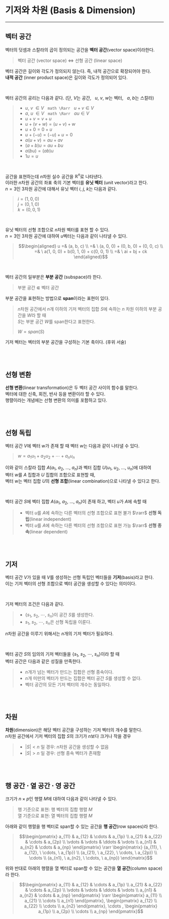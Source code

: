 # **기저와 차원 (Basis & Dimension)**
---

## **벡터 공간**
벡터의 덧셈과 스칼라의 곱이 정의되는 공간을 **벡터 공간**(vector space)이라한다.
> 벡터 공간 (vector space) $\Leftrightarrow$ 선형 공간 (linear space)

벡터 공간은 길이와 각도가 정의되지 않는다. 즉, 내적 공간으로 확장되어야 한다.  
**내적 공간** (inner product space)은 길이와 각도가 정의되어 있다.

<br>

벡터 공간의 공리는 다음과 같다. (단, $V$는 공간, &nbsp; $u$, $v$, $w$는 벡터, &nbsp; $a$, $b$는 스칼라)
> - $u$, $v$ $\in V$ &nbsp; ```math \Rarr``` &nbsp; $u+v \in V$  
> - $a$, $u$ $\in V$ &nbsp; ```math \Rarr``` &nbsp; $au \in V$
> - $u + v = v + u$  
> - $u + (v + w) = (u + v) + w$  
> - $u + 0 = 0 + u$  
> - $u + (-u) = (-u) + u = 0$  
> - $a(u + v) = au + av$
> - $(a + b)u = au + bu$  
> - $a(bu) = (ab)u$  
> - $1u = u$


<br>

공간을 표현하는데 $n$차원 실수 공간을 $\mathbb{R}^{n}$로 나타낸다.  
이러한 $n$차원 공간의 좌표 축의 기본 벡터를 **유닛 벡터** (unit vector)라고 한다.  
$n = 3$인 3차원 공간에 대해서 유닛 벡터 $i$, $j$, $k$는 다음과 같다.  
> $i = (1, 0, 0)$  
> $j = (0, 1, 0)$  
> $k = (0, 0, 1)$

<br>

유닛 벡터의 선형 조합으로 $n$차원 벡터를 표현 할 수 있다.  
$n = 3$인 3차원 공간에 대하여 $u$벡터는 다음과 같이 나타낼 수 있다.
> ```math
> \begin{aligned}
> u =& (a, b, c) \\
> =& \ (a, 0, 0) + (0, b, 0) + (0, 0, c) \\
> =& \ a(1, 0, 0) + b(0, 1, 0) + c(0, 0, 1) \\
> =& \ ai + bj + ck
> \end{aligned}
> ```

<br>

벡터 공간의 일부분은 **부분 공간** (subspace)라 한다.
> 부분 공간 $\Subset$ 벡터 공간

부분 공간을 표현하는 방법으로 **span**이라는 표현이 있다.
> $n$차원 공간에서 $n$개 이하의 기저 벡터의 집합 $S$에 속하는 $n$ 차원 이하의 부분 공간을 $W$라 할 때  
> $S$는 부분 공간 $W$를 span한다고 표현한다.  
>
> $W = span(S)$

기저 벡터는 벡터의 부분 공간을 구성하는 기본 축이다. (후위 서술)

<br><br>

## **선형 변환**
**선형 변환**(linear transformation)은 두 벡터 공간 사이의 함수를 말한다.  
벡터에 대한 신축, 회전, 반사 등을 변환이라 할 수 있다.  
행렬이라는 개념에는 선형 변환의 의미를 포함하고 있다.

<br><br>

## **선형 독립**
벡터 공간 $V$에 벡터 $w$가 존재 할 때 벡터 $w$는 다음과 같이 나타낼 수 있다.
> $w = a_{1}u_{1} + a_{2}u_{2} + \cdots + a_{n}u_{n}$

이와 같이 스칼라 집합 $A$($a_{1}$, $a_{2}$, $\dots$, $a_{n}$)과 벡터 집합 $U$($u_{1}$, $u_{2}$, $\dots$, $u_{n}$)에 대하여  
벡터 $w$를 $A$ 집합과 $U$ 집합의 조합으로 표현할 때,  
벡터 $w$는 벡터 집합 $U$의 **선형 조합**(linear combination)으로 나타낼 수 있다고 한다.

<br>

벡터 공간 $S$에 벡터 집합 $A$($a_{1}$, $a_{2}$, $\dots$, $a_{n}$)이 존재 하고, 벡터 $u$가 $A$에 속할 때
> - 벡터 $u$를 $A$에 속하는 다른 벡터의 선형 조합으로 표현 불가 $\rarr$ **선형 독립**(linear independent)
> - 벡터 $u$를 $A$에 속하는 다른 벡터의 선형 조합으로 표현 가능 $\rarr$ **선형 종속**(linear dependent)

<br><br>

## **기저**
벡터 공간 $V$가 있을 때 $V$를 생성하는 선형 독립인 벡터들을 **기저**(basis)라고 한다.  
이는 기저 벡터의 선형 조합으로 벡터 공간을 생성할 수 있다는 의미이다.

<br>

기저 벡터의 조건은 다음과 같다.
> - $\{s_{1}, \ s_{2}, \ \cdots, \ s_{n}\}$이 공간 $S$를 생성한다.  
> - $s_{1}, \ s_{2}, \ \cdots, \ s_{n}$은 선형 독립을 이룬다.

$n$차원 공간을 이루기 위해서는 $n$개의 기저 벡터가 필요하다.

<br>

벡터 공간 $S$의 임의의 기저 벡터들을 $\{s_{1}, \ s_{2}, \ \cdots, \ s_{n}\}$이라 할 때  
벡터 공간은 다음과 같은 성질을 만족한다.
> - $n$개가 넘는 벡터가 만드는 집합은 선형 종속이다.  
> - $n$개 미만의 벡터가 만드는 집합은 벡터 공간 $S$를 생성할 수 없다.  
> - 벡터 공간의 모든 기저 벡터의 개수는 동일하다.

<br><br>

## **차원**
**차원**(dimension)은 해당 벡터 공간을 구성하는 기저 벡터의 개수를 말한다.  
$n$차원 공간에서 기저 벡터의 집합 $S$의 크기가 $n$보다 크거나 작을 경우
> - $|S| < n$ 일 경우: $n$차원 공간을 생성할 수 없음  
> - $|S| > n$ 일 경우: 선형 종속 벡터가 존재함

<br><br>

## **행 공간 $\cdot$ 열 공간 $\cdot$ 영 공간**
크기가 $n \times p$인 행렬 $M$에 대하여 다음과 같이 나타낼 수 있다.
> 행 기준으로 표현: 행 벡터의 집합 행렬 $M$  
> 열 기준으로 표현: 열 벡터의 집합 행렬 $M$

아래와 같이 행렬을 행 벡터로 span할 수 있는 공간을 **행 공간**(row spaces)라 한다.
> ```math
> \begin{pmatrix}
> a_{11} & a_{12} & \cdots & a_{1p} \\
> a_{21} & a_{22} & \cdots & a_{2p} \\
> \vdots & \vdots & \ddots & \vdots \\
> a_{n1} & a_{n2} & \cdots & a_{np}
> \end{pmatrix}
> \rarr
> \begin{matrix}
> (a_{11}, \ a_{12}, \ \cdots, \ a_{1p}) \\
> (a_{21}, \ a_{22}, \ \cdots, \ a_{2p}) \\
> \cdots \\
> (a_{n1}, \ a_{n2}, \ \cdots, \ a_{np})
> \end{matrix}
> ```

위와 반대로 아래의 행렬을 열 벡터로 span할 수 있는 공간을 **열 공간**(column space)라 한다.
> ```math
> \begin{pmatrix}
> a_{11} & a_{12} & \cdots & a_{1p} \\
> a_{21} & a_{22} & \cdots & a_{2p} \\
> \vdots & \vdots & \ddots & \vdots \\
> a_{n1} & a_{n2} & \cdots & a_{np}
> \end{pmatrix}
> \rarr
> \begin{pmatrix}
> a_{11} \\ a_{21} \\ \cdots \\ a_{n1}
> \end{pmatrix},
> \begin{pmatrix}
> a_{12} \\ a_{22} \\ \cdots \\ a_{n2}
> \end{pmatrix},
> \cdots ,
> \begin{pmatrix}
> a_{1p} \\ a_{2p} \\ \cdots \\ a_{np}
> \end{pmatrix}
> ```